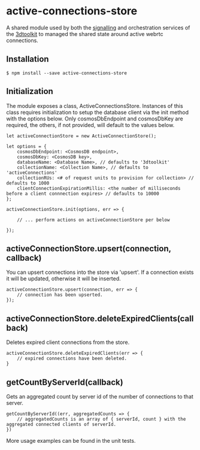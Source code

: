 # active-connections-store

A shared module used by both the [signalling](https://github.com/bengreenier/3dtoolkit-signal) and orchestration services of the [3dtoolkit](https://github.com/CatalystCode/3dtoolkit) to managed the shared state around active webrtc connections.

## Installation

```
$ npm install --save active-connections-store
```

## Initialization

The module exposes a class, ActiveConnectionsStore. Instances of this class requires initialization to setup the database client via the init method with the options below. Only cosmosDbEndpoint and cosmosDbKey are required, the others, if not provided, will default to the values below.

```
let activeConnectionStore = new ActiveConnectionStore();

let options = {
    cosmosDbEndpoint: <CosmosDB endpoint>,
    cosmosDbKey: <CosmosDB key>,
    databaseName: <Database Name>, // defaults to '3dtoolkit'
    collectionName: <Collection Name>, // defaults to 'activeConnections'
    collectionRUs: <# of request units to provision for collection> // defaults to 1000
    clientConnectionExpirationMillis: <the number of milliseconds before a client connnection expires> // defaults to 10000
};

activeConnectionStore.init(options, err => {

    // ... perform actions on activeConnectionStore per below

});
```

## activeConnectionStore.upsert(connection, callback)

You can upsert connections into the store via 'upsert'. If a connection exists it will be updated, otherwise it will be inserted.

```
activeConnectionStore.upsert(connection, err => {
    // connection has been upserted.
});
```

## activeConnectionStore.deleteExpiredClients(callback)

Deletes expired client connections from the store.

```
activeConnectionStore.deleteExpiredClients(err => {
    // expired connections have been deleted.
}
```

## getCountByServerId(callback)

Gets an aggregated count by server id of the number of connections to that server.

```
getCountByServerId((err, aggregatedCounts => {
    // aggregatedCounts is an array of { serverId, count } with the aggregated connected clients of serverId.
})
```

More usage examples can be found in the unit tests.
